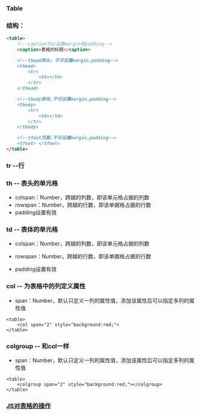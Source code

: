 ### Table

### 结构：

```markdown
<table>
    <!--caption可以设置margin和padding-->
    <caption>表格的标题</caption>

    <!--thead表头，不可设置margin,padding-->
    <thead>
        <tr>
            <th></th>
        </tr>
    </thead>

    <!--tbody表体,不可设置margin,padding-->
    <tbody>
        <tr>
            <td></td>
        </tr>
    </tbody>

    <!--tfoot页脚,不可设置margin,padding-->
    <tfoot> </tfoot>
</table>
```

### 

### tr --行

### th -- 表头的单元格

* colspan：Number，跨越的列数，即该单元格占据的列数
* rowspan：Number，跨越的行数，即该单据格占据的行数
* padding设置有效

### td -- 表体的单元格

* colspan：Number，跨越的列数，即该单元格占据的列数

* rowspan：Number，跨越的行数，即该单据格占据的行数

* padding设置有效

### col -- 为表格中的列定义属性

* span：Number，默认只定义一列的属性值，添加该属性后可以指定多列的属性值

```
<table>
    <col span="2" style="background:red;">
</table>
```

### colgroup -- 和col一样

* span：Number，默认只定义一列的属性值，添加该属性后可以指定多列的属性值

```
<table>
    <colgroup span="2" style="background:red;"></colgroup>
</table>
```

### [JS对表格的操作](/JS/js_table.md)



